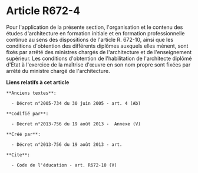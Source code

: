 # Article R672-4

Pour l'application de la présente section, l'organisation et le contenu des études d'architecture en formation initiale et en
formation professionnelle continue au sens des dispositions de l'article R. 672-10, ainsi que les conditions d'obtention des
différents diplômes auxquels elles mènent, sont fixés par arrêté des ministres chargés de l'architecture et de l'enseignement
supérieur. Les conditions d'obtention de l'habilitation de l'architecte diplômé d'Etat à l'exercice de la maîtrise d'œuvre en
son nom propre sont fixées par arrêté du ministre chargé de l'architecture.

**Liens relatifs à cet article**

	**Anciens textes**:

	  - Décret n°2005-734 du 30 juin 2005 - art. 4 (Ab)

	**Codifié par**:

	  - Décret n°2013-756 du 19 août 2013 -  Annexe (V)

	**Créé par**:

	  - Décret n°2013-756 du 19 août 2013 - art.

	**Cite**:

	  - Code de l'éducation - art. R672-10 (V)
